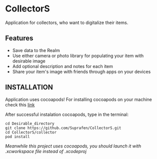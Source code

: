 # CollectorS
Application for collectors, who want to digitalize their items.

## Features
- Save data to the Realm 
- Use either camera or photo library for populating your item with desirable image
- Add optional description and notes for each item
- Share your item's image with friends through apps on your devices

## INSTALLATION
Application uses cocoapods!
For installing cocoapods on your machine check this [link](https://cocoapods.org/)

After successful instalation cocoapods, type in the terminal:
```
cd Desirable_directory
git clone https://github.com/Suprafen/CollectorS.git
cd CollectorS/collector
pod install
```
*Meanwhile this project uses cocoapods, you should launch it with .xcworkspace file instead of .xcodeproj*
